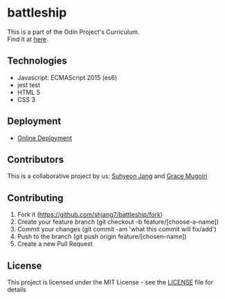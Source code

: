 # battleship

This is a part of the Odin Project's Curriculum. <br />
Find it at [here](https://www.theodinproject.com/courses/javascript/lessons/battleship).

## Technologies

- Javascript: ECMAScript 2015 (es6)
- jest test
- HTML 5
- CSS 3

## Deployment

- [Online Deployment](https://shjang7.github.io/battleship/dist/index.html)

## Contributors

This is a collaborative project by us: [Suhyeon Jang](https://github.com/shjang7) and [Grace Mugoiri](https://github.com/grace-mugoiri)

## Contributing

1. Fork it (https://github.com/shjang7/battleship/fork)
2. Create your feature branch (git checkout -b feature/[choose-a-name])
3. Commit your changes (git commit -am 'what this commit will fix/add')
4. Push to the branch (git push origin feature/[chosen-name])
5. Create a new Pull Request

## License

This project is licensed under the MIT License - see the [LICENSE](./LICENSE) file for details
